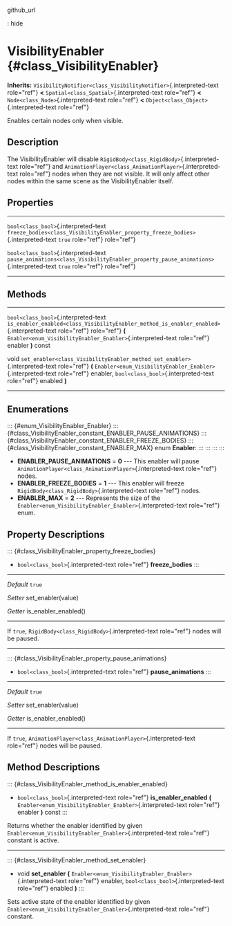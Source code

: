 github\_url

:   hide

VisibilityEnabler {#class_VisibilityEnabler}
=================

**Inherits:**
`VisibilityNotifier<class_VisibilityNotifier>`{.interpreted-text
role="ref"} **\<** `Spatial<class_Spatial>`{.interpreted-text
role="ref"} **\<** `Node<class_Node>`{.interpreted-text role="ref"}
**\<** `Object<class_Object>`{.interpreted-text role="ref"}

Enables certain nodes only when visible.

Description
-----------

The VisibilityEnabler will disable
`RigidBody<class_RigidBody>`{.interpreted-text role="ref"} and
`AnimationPlayer<class_AnimationPlayer>`{.interpreted-text role="ref"}
nodes when they are not visible. It will only affect other nodes within
the same scene as the VisibilityEnabler itself.

Properties
----------

  -------------------------------------- ----------------------------------------------------------------------------------------- --------
  `bool<class_bool>`{.interpreted-text   `freeze_bodies<class_VisibilityEnabler_property_freeze_bodies>`{.interpreted-text         `true`
  role="ref"}                            role="ref"}                                                                               

  `bool<class_bool>`{.interpreted-text   `pause_animations<class_VisibilityEnabler_property_pause_animations>`{.interpreted-text   `true`
  role="ref"}                            role="ref"}                                                                               
  -------------------------------------- ----------------------------------------------------------------------------------------- --------

Methods
-------

  -------------------------------------- -------------------------------------------------------------------------------------------
  `bool<class_bool>`{.interpreted-text   `is_enabler_enabled<class_VisibilityEnabler_method_is_enabler_enabled>`{.interpreted-text
  role="ref"}                            role="ref"} **(** `Enabler<enum_VisibilityEnabler_Enabler>`{.interpreted-text role="ref"}
                                         enabler **)** const

  void                                   `set_enabler<class_VisibilityEnabler_method_set_enabler>`{.interpreted-text role="ref"}
                                         **(** `Enabler<enum_VisibilityEnabler_Enabler>`{.interpreted-text role="ref"} enabler,
                                         `bool<class_bool>`{.interpreted-text role="ref"} enabled **)**
  -------------------------------------- -------------------------------------------------------------------------------------------

Enumerations
------------

::: {#enum_VisibilityEnabler_Enabler}
::: {#class_VisibilityEnabler_constant_ENABLER_PAUSE_ANIMATIONS}
::: {#class_VisibilityEnabler_constant_ENABLER_FREEZE_BODIES}
::: {#class_VisibilityEnabler_constant_ENABLER_MAX}
enum **Enabler**:
:::
:::
:::
:::

-   **ENABLER\_PAUSE\_ANIMATIONS** = **0** \-\-- This enabler will pause
    `AnimationPlayer<class_AnimationPlayer>`{.interpreted-text
    role="ref"} nodes.
-   **ENABLER\_FREEZE\_BODIES** = **1** \-\-- This enabler will freeze
    `RigidBody<class_RigidBody>`{.interpreted-text role="ref"} nodes.
-   **ENABLER\_MAX** = **2** \-\-- Represents the size of the
    `Enabler<enum_VisibilityEnabler_Enabler>`{.interpreted-text
    role="ref"} enum.

Property Descriptions
---------------------

::: {#class_VisibilityEnabler_property_freeze_bodies}
-   `bool<class_bool>`{.interpreted-text role="ref"} **freeze\_bodies**
:::

  ----------- ------------------------
  *Default*   `true`

  *Setter*    set\_enabler(value)

  *Getter*    is\_enabler\_enabled()
  ----------- ------------------------

If `true`, `RigidBody<class_RigidBody>`{.interpreted-text role="ref"}
nodes will be paused.

------------------------------------------------------------------------

::: {#class_VisibilityEnabler_property_pause_animations}
-   `bool<class_bool>`{.interpreted-text role="ref"}
    **pause\_animations**
:::

  ----------- ------------------------
  *Default*   `true`

  *Setter*    set\_enabler(value)

  *Getter*    is\_enabler\_enabled()
  ----------- ------------------------

If `true`, `AnimationPlayer<class_AnimationPlayer>`{.interpreted-text
role="ref"} nodes will be paused.

Method Descriptions
-------------------

::: {#class_VisibilityEnabler_method_is_enabler_enabled}
-   `bool<class_bool>`{.interpreted-text role="ref"}
    **is\_enabler\_enabled** **(**
    `Enabler<enum_VisibilityEnabler_Enabler>`{.interpreted-text
    role="ref"} enabler **)** const
:::

Returns whether the enabler identified by given
`Enabler<enum_VisibilityEnabler_Enabler>`{.interpreted-text role="ref"}
constant is active.

------------------------------------------------------------------------

::: {#class_VisibilityEnabler_method_set_enabler}
-   void **set\_enabler** **(**
    `Enabler<enum_VisibilityEnabler_Enabler>`{.interpreted-text
    role="ref"} enabler, `bool<class_bool>`{.interpreted-text
    role="ref"} enabled **)**
:::

Sets active state of the enabler identified by given
`Enabler<enum_VisibilityEnabler_Enabler>`{.interpreted-text role="ref"}
constant.
